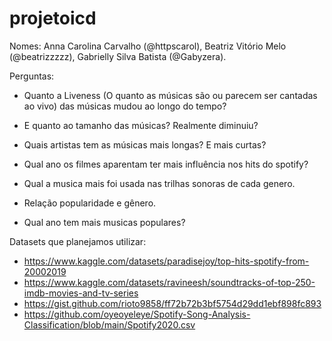 # projetoicd

Nomes: Anna Carolina Carvalho (@httpscarol), Beatriz Vitório Melo (@beatrizzzzz), Gabrielly Silva Batista (@Gabyzera).

Perguntas:

- Quanto a Liveness (O quanto as músicas são ou parecem ser cantadas ao vivo) das músicas mudou ao longo do tempo?

- E quanto ao tamanho das músicas? Realmente diminuiu?

- Quais artistas tem as músicas mais longas? E mais curtas?

- Qual ano os filmes aparentam ter mais influência nos hits do spotify?

- Qual a musica mais foi usada nas trilhas sonoras de cada genero.

- Relação popularidade e gênero.

- Qual ano tem mais musicas populares?

Datasets que planejamos utilizar:

- https://www.kaggle.com/datasets/paradisejoy/top-hits-spotify-from-20002019
- https://www.kaggle.com/datasets/ravineesh/soundtracks-of-top-250-imdb-movies-and-tv-series
- https://gist.github.com/rioto9858/ff72b72b3bf5754d29dd1ebf898fc893
- https://github.com/oyeoyeleye/Spotify-Song-Analysis-Classification/blob/main/Spotify2020.csv
